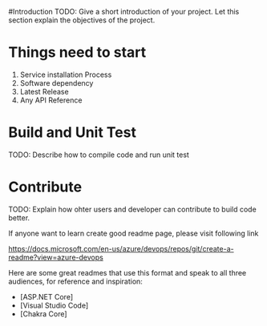 #Introduction
TODO: Give a short introduction of your project. Let this section explain the objectives of the project.

# Things need to start
1. Service installation Process
2. Software dependency
3. Latest Release
4. Any API Reference


# Build and Unit Test 

TODO: Describe how to compile code and run unit test

# Contribute

TODO: Explain how ohter users and developer can contribute to build code better.

If anyone want to learn create good readme page, please visit following link

https://docs.microsoft.com/en-us/azure/devops/repos/git/create-a-readme?view=azure-devops

Here are some great readmes that use this format and speak to all three audiences, for reference and inspiration:

- [ASP.NET Core]
- [Visual Studio Code]
- [Chakra Core]